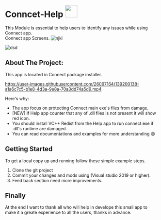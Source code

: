 # Conncet-Help <img src="https://user-images.githubusercontent.com/26097164/137600325-df4b0dc5-0189-4725-8366-8955ef5983f5.png" width="40" height="40" />


This Module is essential to help users to identify any issues while using Connect app.</br>
Connect app Screens.
![njkl](https://user-images.githubusercontent.com/26097164/139201675-18393ffd-6d81-4c50-b7cb-ef1eb594da46.png)

![dsd](https://user-images.githubusercontent.com/26097164/139448754-ba8d69db-b05a-4f74-b0fe-ba403737e5af.png)

<!-- ABOUT THE PROJECT -->
## About The Project:</br>
This app is located in Connect package installer.






https://user-images.githubusercontent.com/26097164/139200138-a1a6c7c5-b1e8-4d3a-9e8a-70a3dd74a5d9.mp4





Here's why:
* The app focus on protecting Connect main exe's files from damage.
* [NEW] If Help app counter that any of .dll files is not present it will show red icon.
* You should install VC++ Redist from the Help app to run connect.exe if .dll's runtime are damaged.
* You can read documentations and examples for more understanding :smile:
 
<!-- GETTING STARTED -->
## Getting Started

To get a local copy up and running follow these simple example steps.
1. Clone the git project
2. Commit your changes and mods using (Visual studio 2019 or higher).
3. Feed back section need more improvements.
 
<!-- FINALY -->
## Finally

At the end I want to thank all who will help in develope this small app
to make it a greate experience to all the users, thanks in advance.
